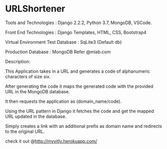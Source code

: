 # URLShortener

Tools and Technologies :  Django 2.2.2, Python 3.7, MongoDB, VSCode.

Front End Technologies :  Django Templates, HTML, CSS, Bootstrap4

Virtual Environment Test Database :  SqLite3 (Default db)

Production Database :  MongoDB  Refer  @mlab.com


Description:

This Application takes in a URL and generates a code of alphanumeric characters of size six. 

After generating the code it maps the generated code with the provided URL in the MongoDB database.

It then requests the application as (domain_name/code).

Using the URL pattern in Django it fetches the code and get the mapped URL updated in the database.

Simply creates a link with an additional prefix as domain name and redirects to the original URL.


check it out @http://myvitly.herokuapp.com/

